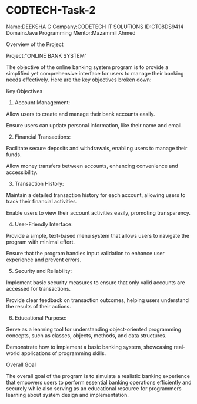 # CODTECH-Task-2
Name:DEEKSHA G
Company:CODETECH IT SOLUTIONS
ID:CT08DS9414
Domain:Java Programming
Mentor:Mazammil Ahmed

Overview of the Project

Project:"ONLINE BANK SYSTEM"

The objective of the online banking system program is to provide a simplified yet comprehensive interface for users to manage their banking needs effectively. Here are the key objectives broken down:

Key Objectives

1. Account Management:

Allow users to create and manage their bank accounts easily.

Ensure users can update personal information, like their name and email.



2. Financial Transactions:

Facilitate secure deposits and withdrawals, enabling users to manage their funds.

Allow money transfers between accounts, enhancing convenience and accessibility.



3. Transaction History:

Maintain a detailed transaction history for each account, allowing users to track their financial activities.

Enable users to view their account activities easily, promoting transparency.



4. User-Friendly Interface:

Provide a simple, text-based menu system that allows users to navigate the program with minimal effort.

Ensure that the program handles input validation to enhance user experience and prevent errors.



5. Security and Reliability:

Implement basic security measures to ensure that only valid accounts are accessed for transactions.

Provide clear feedback on transaction outcomes, helping users understand the results of their actions.



6. Educational Purpose:

Serve as a learning tool for understanding object-oriented programming concepts, such as classes, objects, methods, and data structures.

Demonstrate how to implement a basic banking system, showcasing real-world applications of programming skills.




Overall Goal

The overall goal of the program is to simulate a realistic banking experience that empowers users to perform essential banking operations efficiently and securely while also serving as an educational resource for programmers learning about system design and implementation.

